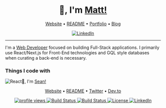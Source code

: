 <h1 align="center">👋, I'm <a href="https://github.com/maweiche">Matt!</a></h1>

<p align="center">
    <a href="#">Website</a> •
    <a href="https://github.com/helloitsm3/maweiche">README</a> •
    <a href="https://mattweichel.xyz">Portfolio</a> •
    <a href="https://rebeccaandmatt.com">Blog</a>
</p>

<div align="center">
    <a href="https://www.linkedin.com/in/maweiche/">
        <img src="https://img.shields.io/badge/-LinkedIn-black.svg?style=flat-square&logo=linkedin&colorB=555" alt="LinkedIn" />
    </a>
</div>

---

I'm a [Web Developer](https://www.linkedin.com/in/maweiche/) focused on building Full-Stack applications. I primarily use React/Next.js for Front-End technologies and GQL style databases when curating a back-end is necessary. 

<h3>Things I code with</h3>
<div>
  <img alt="React" src="<h1 align="center">👋, I'm <a href="https://github.com/helloitsm3">Sean!</a></h1>

<p align="center">
    <a href="#">Website</a> •
    <a href="https://github.com/helloitsm3/helloitsm3">README</a> •
    <a href="https://twitter.com/helloitsme_sl">Twitter</a> •
    <a href="https://dev.to/helloitsm3">Dev.to</a>
</p>

<div align="center">
    <a href="#">
        <img src="https://gpvc.arturio.dev/helloitsm3" alt="profile views">
    </a>
    <a href="#">
        <img src="https://img.shields.io/badge/build-passing-brightgreen.svg?style=flat-square" alt="Build Status">
    </a>
    <a href="https://github.com/helloitsm3/helloitsm3/graphs/contributors">
        <img src="https://img.shields.io/badge/contributors-1-orange.svg?style=flat-square" alt="Build Status" />
    </a>
    <a href="https://choosealicense.com/licenses/mit">
        <img src="https://img.shields.io/badge/license-MIT-blue.svg?style=flat-square" alt="License" />
    </a>
    <a href="https://www.linkedin.com/in/sean-leng/">
        <img src="https://img.shields.io/badge/-LinkedIn-black.svg?style=flat-square&logo=linkedin&colorB=555" alt="LinkedIn" />
    </a>
</div>
